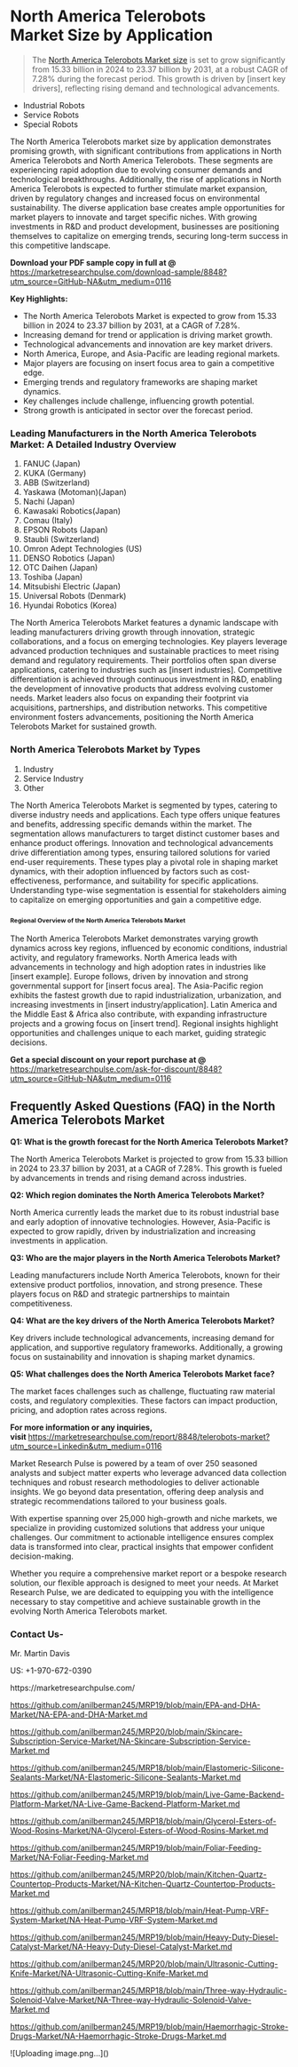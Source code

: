<h1>North America Telerobots Market&nbsp;Size by Application</h1><blockquote><p>The <a href="https://marketresearchpulse.com/download-sample/8848?utm_source=GitHub-NA&amp;utm_medium=0116">North America Telerobots Market size</a> is set to grow significantly from 15.33 billion in 2024 to 23.37 billion by 2031, at a robust CAGR of 7.28% during the forecast period. This growth is driven by [insert key drivers], reflecting rising demand and technological advancements.</p></blockquote><ul><li>Industrial Robots<li> Service Robots<li> Special Robots</li></ul><p>The North America Telerobots market size by application demonstrates promising growth, with significant contributions from applications in North America Telerobots and North America Telerobots. These segments are experiencing rapid adoption due to evolving consumer demands and technological breakthroughs. Additionally, the rise of applications in North America Telerobots is expected to further stimulate market expansion, driven by regulatory changes and increased focus on environmental sustainability. The diverse application base creates ample opportunities for market players to innovate and target specific niches. With growing investments in R&D and product development, businesses are positioning themselves to capitalize on emerging trends, securing long-term success in this competitive landscape.</p><p><strong>Download your PDF sample copy in full at @ </strong><a href="https://marketresearchpulse.com/download-sample/8848?utm_source=GitHub-NA&amp;utm_medium=0116">https://marketresearchpulse.com/download-sample/8848?utm_source=GitHub-NA&amp;utm_medium=0116</a></p><p><strong>Key Highlights: </strong></p><ul><li>The North America Telerobots Market is expected to grow from 15.33 billion in 2024 to 23.37 billion by 2031, at a CAGR of 7.28%.</li><li>Increasing demand for trend or application is driving market growth.</li><li>Technological advancements and innovation are key market drivers.</li><li>North America, Europe, and Asia-Pacific are leading regional markets.</li><li>Major players are focusing on insert focus area to gain a competitive edge.</li><li>Emerging trends and regulatory frameworks are shaping market dynamics.</li><li>Key challenges include challenge, influencing growth potential.</li><li>Strong growth is anticipated in sector over the forecast period.</li></ul><h3>Leading Manufacturers in the North America Telerobots Market: A Detailed Industry Overview</h3><ol><li>FANUC (Japan)</li><li>KUKA (Germany)</li><li>ABB (Switzerland)</li><li>Yaskawa (Motoman)(Japan)</li><li>Nachi (Japan)</li><li>Kawasaki Robotics(Japan)</li><li>Comau (Italy)</li><li>EPSON Robots (Japan)</li><li>Staubli (Switzerland)</li><li>Omron Adept Technologies (US)</li><li>DENSO Robotics (Japan)</li><li>OTC Daihen (Japan)</li><li>Toshiba (Japan)</li><li>Mitsubishi Electric (Japan)</li><li>Universal Robots (Denmark)</li><li>Hyundai Robotics (Korea)</li></ol><div class="flex max-w-full flex-col flex-grow"><div class="min-h-8 text-message flex w-full flex-col items-end gap-2 whitespace-normal break-words [.text-message+&amp;]:mt-5" dir="auto" data-message-author-role="assistant" data-message-id="fd8432e4-4910-450d-b182-61b7bfb0a01f" data-message-model-slug="gpt-4o"><div class="flex w-full flex-col gap-1 empty:hidden first:pt-[3px]"><div class="markdown prose w-full break-words dark:prose-invert light"><p>The North America Telerobots Market features a dynamic landscape with leading manufacturers driving growth through innovation, strategic collaborations, and a focus on emerging technologies. Key players leverage advanced production techniques and sustainable practices to meet rising demand and regulatory requirements. Their portfolios often span diverse applications, catering to industries such as [insert industries]. Competitive differentiation is achieved through continuous investment in R&amp;D, enabling the development of innovative products that address evolving customer needs. Market leaders also focus on expanding their footprint via acquisitions, partnerships, and distribution networks. This competitive environment fosters advancements, positioning the North America Telerobots Market for sustained growth.</p></div></div></div></div><h3>North America Telerobots Market by Types</h3><ol><li>Industry<li> Service Industry<li> Other</li></ol><div class="flex max-w-full flex-col flex-grow"><div class="min-h-8 text-message flex w-full flex-col items-end gap-2 whitespace-normal break-words [.text-message+&amp;]:mt-5" dir="auto" data-message-author-role="assistant" data-message-id="084470be-0bb7-4664-bddf-5156b4f41249" data-message-model-slug="gpt-4o-mini"><div class="flex w-full flex-col gap-1 empty:hidden first:pt-[3px]"><div class="markdown prose w-full break-words dark:prose-invert light"><p>The North America Telerobots Market is segmented by types, catering to diverse industry needs and applications. Each type offers unique features and benefits, addressing specific demands within the market. The segmentation allows manufacturers to target distinct customer bases and enhance product offerings. Innovation and technological advancements drive differentiation among types, ensuring tailored solutions for varied end-user requirements. These types play a pivotal role in shaping market dynamics, with their adoption influenced by factors such as cost-effectiveness, performance, and suitability for specific applications. Understanding type-wise segmentation is essential for stakeholders aiming to capitalize on emerging opportunities and gain a competitive edge.</p></div></div></div></div><h3><span style="font-size: 11px;">Regional Overview of the North America Telerobots Market</span></h3><div class="flex max-w-full flex-col flex-grow"><div class="min-h-8 text-message flex w-full flex-col items-end gap-2 whitespace-normal break-words [.text-message+&amp;]:mt-5" dir="auto" data-message-author-role="assistant" data-message-id="e9038762-ce64-4e30-91c9-9bd413514231" data-message-model-slug="gpt-4o-mini"><div class="flex w-full flex-col gap-1 empty:hidden first:pt-[3px]"><div class="markdown prose w-full break-words dark:prose-invert light"><p>The North America Telerobots Market demonstrates varying growth dynamics across key regions, influenced by economic conditions, industrial activity, and regulatory frameworks. North America leads with advancements in technology and high adoption rates in industries like [insert example]. Europe follows, driven by innovation and strong governmental support for [insert focus area]. The Asia-Pacific region exhibits the fastest growth due to rapid industrialization, urbanization, and increasing investments in [insert industry/application]. Latin America and the Middle East &amp; Africa also contribute, with expanding infrastructure projects and a growing focus on [insert trend]. Regional insights highlight opportunities and challenges unique to each market, guiding strategic decisions.</p></div></div></div></div><p><strong>Get a special discount on your report purchase at @ </strong><a href="https://marketresearchpulse.com/ask-for-discount/8848?utm_source=GitHub-NA&amp;utm_medium=0116">https://marketresearchpulse.com/ask-for-discount/8848?utm_source=GitHub-NA&amp;utm_medium=0116</a></p><h2>Frequently Asked Questions (FAQ) in the North America Telerobots Market</h2><p><strong>Q1: What is the growth forecast for the North America Telerobots Market?</strong></p><p>The North America Telerobots Market is projected to grow from 15.33 billion in 2024 to 23.37 billion by 2031, at a CAGR of 7.28%. This growth is fueled by advancements in trends and rising demand across industries.</p><p><strong>Q2: Which region dominates the North America Telerobots Market?</strong></p><p>North America currently leads the market due to its robust industrial base and early adoption of innovative technologies. However, Asia-Pacific is expected to grow rapidly, driven by industrialization and increasing investments in application.</p><p><strong>Q3: Who are the major players in the North America Telerobots Market?</strong></p><p>Leading manufacturers include North America Telerobots, known for their extensive product portfolios, innovation, and strong presence. These players focus on R&amp;D and strategic partnerships to maintain competitiveness.</p><p><strong>Q4: What are the key drivers of the North America Telerobots Market?</strong></p><p>Key drivers include technological advancements, increasing demand for application, and supportive regulatory frameworks. Additionally, a growing focus on sustainability and innovation is shaping market dynamics.</p><p><strong>Q5: What challenges does the North America Telerobots Market face?</strong></p><p>The market faces challenges such as challenge, fluctuating raw material costs, and regulatory complexities. These factors can impact production, pricing, and adoption rates across regions.</p><p><strong>For more information or any inquiries, visit&nbsp;</strong><a href="https://marketresearchpulse.com/report/8848/telerobots-market?utm_source=Linkedin&utm_medium=0116">https://marketresearchpulse.com/report/8848/telerobots-market?utm_source=Linkedin&utm_medium=0116</a></p><p>Market Research Pulse is powered by a team of over 250 seasoned analysts and subject matter experts who leverage advanced data collection techniques and robust research methodologies to deliver actionable insights. We go beyond data presentation, offering deep analysis and strategic recommendations tailored to your business goals.</p><p>With expertise spanning over 25,000 high-growth and niche markets, we specialize in providing customized solutions that address your unique challenges. Our commitment to actionable intelligence ensures complex data is transformed into clear, practical insights that empower confident decision-making.</p><p>Whether you require a comprehensive market report or a bespoke research solution, our flexible approach is designed to meet your needs. At Market Research Pulse, we are dedicated to equipping you with the intelligence necessary to stay competitive and achieve sustainable growth in the evolving North America Telerobots market.</p><h3><strong>Contact Us-</strong></h3><p>Mr. Martin Davis</p><p>US: +1-970-672-0390</p><p>https://marketresearchpulse.com/</p><p><a href="https://github.com/anilberman245/MRP19/blob/main/EPA-and-DHA-Market/NA-EPA-and-DHA-Market.md">https://github.com/anilberman245/MRP19/blob/main/EPA-and-DHA-Market/NA-EPA-and-DHA-Market.md</a></p><p><a href="https://github.com/anilberman245/MRP20/blob/main/Skincare-Subscription-Service-Market/NA-Skincare-Subscription-Service-Market.md">https://github.com/anilberman245/MRP20/blob/main/Skincare-Subscription-Service-Market/NA-Skincare-Subscription-Service-Market.md</a></p><p><a href="https://github.com/anilberman245/MRP18/blob/main/Elastomeric-Silicone-Sealants-Market/NA-Elastomeric-Silicone-Sealants-Market.md">https://github.com/anilberman245/MRP18/blob/main/Elastomeric-Silicone-Sealants-Market/NA-Elastomeric-Silicone-Sealants-Market.md</a></p><p><a href="https://github.com/anilberman245/MRP19/blob/main/Live-Game-Backend-Platform-Market/NA-Live-Game-Backend-Platform-Market.md">https://github.com/anilberman245/MRP19/blob/main/Live-Game-Backend-Platform-Market/NA-Live-Game-Backend-Platform-Market.md</a></p><p><a href="https://github.com/anilberman245/MRP18/blob/main/Glycerol-Esters-of-Wood-Rosins-Market/NA-Glycerol-Esters-of-Wood-Rosins-Market.md">https://github.com/anilberman245/MRP18/blob/main/Glycerol-Esters-of-Wood-Rosins-Market/NA-Glycerol-Esters-of-Wood-Rosins-Market.md</a></p><p><a href="https://github.com/anilberman245/MRP19/blob/main/Foliar-Feeding-Market/NA-Foliar-Feeding-Market.md">https://github.com/anilberman245/MRP19/blob/main/Foliar-Feeding-Market/NA-Foliar-Feeding-Market.md</a></p><p><a href="https://github.com/anilberman245/MRP20/blob/main/Kitchen-Quartz-Countertop-Products-Market/NA-Kitchen-Quartz-Countertop-Products-Market.md">https://github.com/anilberman245/MRP20/blob/main/Kitchen-Quartz-Countertop-Products-Market/NA-Kitchen-Quartz-Countertop-Products-Market.md</a></p><p><a href="https://github.com/anilberman245/MRP18/blob/main/Heat-Pump-VRF-System-Market/NA-Heat-Pump-VRF-System-Market.md">https://github.com/anilberman245/MRP18/blob/main/Heat-Pump-VRF-System-Market/NA-Heat-Pump-VRF-System-Market.md</a></p><p><a href="https://github.com/anilberman245/MRP19/blob/main/Heavy-Duty-Diesel-Catalyst-Market/NA-Heavy-Duty-Diesel-Catalyst-Market.md">https://github.com/anilberman245/MRP19/blob/main/Heavy-Duty-Diesel-Catalyst-Market/NA-Heavy-Duty-Diesel-Catalyst-Market.md</a></p><p><a href="https://github.com/anilberman245/MRP20/blob/main/Ultrasonic-Cutting-Knife-Market/NA-Ultrasonic-Cutting-Knife-Market.md">https://github.com/anilberman245/MRP20/blob/main/Ultrasonic-Cutting-Knife-Market/NA-Ultrasonic-Cutting-Knife-Market.md</a></p><p><a href="https://github.com/anilberman245/MRP18/blob/main/Three-way-Hydraulic-Solenoid-Valve-Market/NA-Three-way-Hydraulic-Solenoid-Valve-Market.md">https://github.com/anilberman245/MRP18/blob/main/Three-way-Hydraulic-Solenoid-Valve-Market/NA-Three-way-Hydraulic-Solenoid-Valve-Market.md</a></p><p><a href="https://github.com/anilberman245/MRP19/blob/main/Haemorrhagic-Stroke-Drugs-Market/NA-Haemorrhagic-Stroke-Drugs-Market.md">https://github.com/anilberman245/MRP19/blob/main/Haemorrhagic-Stroke-Drugs-Market/NA-Haemorrhagic-Stroke-Drugs-Market.md</a></p>
![Uploading image.png…]()
